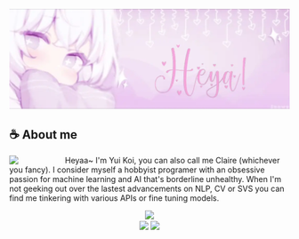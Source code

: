 ![Banner](./images/banner.webp)

## **☕ About me**
<a href="https://github.com/Yui-Koi"><img align="left" width="100" src="./images/filler"></a>
Heyaa~ I'm Yui Koi, you can also call me Claire (whichever you fancy). I consider myself a hobbyist programer with an obsessive passion for machine learning and AI that's borderline unhealthy. When I'm not geeking out over the lastest advancements on NLP, CV or SVS you can find me tinkering with various APIs or fine tuning models. 

<div id="cutie" align="center">
  <img src="https://img.wattpad.com/949694ecc6d9f185e5495a7f9fc446b8e5b0753a/68747470733a2f2f73332e616d617a6f6e6177732e636f6d2f776174747061642d6d656469612d736572766963652f53746f7279496d6167652f4b45587359736f2d4e4d4a4a50673d3d2d3234393939373335302e313434393163396536353935396533382e676966?s=fit&w=720&h=720" width=300>
</div>
<div align="center">
    <img src="https://typograssy.deno.dev/api?text=Thank%20you%20for%20visiting%20my%20profile!&l0=none&l1=ef858c&l2=62b7d8&l3=ffb6c1&l4=caf9ff&bg=none&frame=none&speed=250&comment=">
    <img src="https://count.getloli.com/get/@Ex-Opera?theme=r34">
</div>
